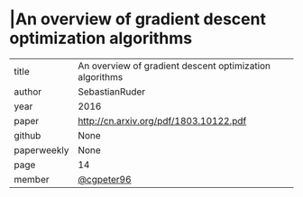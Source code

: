 # |An overview of gradient descent optimization algorithms

|  |  |
| :--- | :--- |
| title |An overview of gradient descent optimization algorithms |
| author | SebastianRuder|
| year | 2016 |
| paper |   http://cn.arxiv.org/pdf/1803.10122.pdf |
| github | None |
| paperweekly | None |
| page | 14 |
| member | [@cgpeter96](https://github.com/cgpeter96) |
